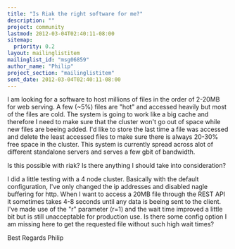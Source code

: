 ```yaml
---
title: "Is Riak the right software for me?"
description: ""
project: community
lastmod: 2012-03-04T02:40:11-08:00
sitemap:
  priority: 0.2
layout: mailinglistitem
mailinglist_id: "msg06859"
author_name: "Philip"
project_section: "mailinglistitem"
sent_date: 2012-03-04T02:40:11-08:00
---
```



I am looking for a software to host millions of files in the order of
2-20MB for web serving. A few (~5%) files are "hot" and accessed
heavily but most of the files are cold. The system is going to work
like a big cache and therefore I need to make sure that the cluster
won't go out of space while new files are beeing added. I'd like to
store the last time a file was accessed and delete the least accessed
files to make sure there is always 20-30% free space in the cluster.
This system is currently spread across alot of different standalone
servers and serves a few gbit of bandwidth.

Is this possible with riak? Is there anything I should take into consideration?

I did a little testing with a 4 node cluster. Basically with the
default configuration, I've only changed the ip addresses and disabled
nagle buffering for http. When I want to access a 20MB file through
the REST API it sometimes takes 4-8 seconds until any data is beeing
sent to the client. I've made use of the "r" parameter (r=1) and the
wait time improved a little bit but is still unacceptable for
production use. Is there some config option I am missing here to get
the requested file without such high wait times?

Best Regards
Philip

